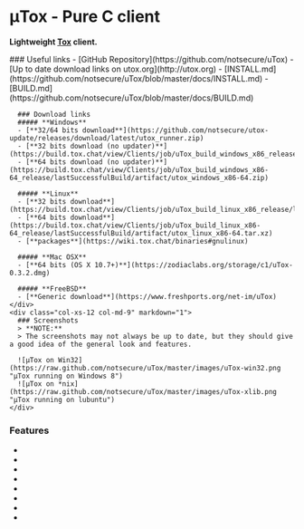 # μTox - Pure C client
**Lightweight [Tox](https://github.com/irungentoo/ProjectTox-Core) client.**

<div class="container-fluid">
  <div class="row">
    <div class="col-xs-6 col-md-3" markdown="1">
      ### Useful links
      - [GitHub Repository](https://github.com/notsecure/uTox)
      - [Up to date download links on utox.org](http://utox.org)
      - [INSTALL.md](https://github.com/notsecure/uTox/blob/master/docs/INSTALL.md)
      - [BUILD.md](https://github.com/notsecure/uTox/blob/master/docs/BUILD.md)

      ### Download links
      ##### **Windows**
      - [**32/64 bits download**](https://github.com/notsecure/utox-update/releases/download/latest/utox_runner.zip)
      - [**32 bits download (no updater)**](https://build.tox.chat/view/Clients/job/uTox_build_windows_x86_release/lastSuccessfulBuild/artifact/utox_windows_x86.zip)
      - [**64 bits download (no updater)**](https://build.tox.chat/view/Clients/job/uTox_build_windows_x86-64_release/lastSuccessfulBuild/artifact/utox_windows_x86-64.zip)

      ##### **Linux**
      - [**32 bits download**](https://build.tox.chat/view/Clients/job/uTox_build_linux_x86_release/lastSuccessfulBuild/artifact/utox_linux_x86.tar.xz)
      - [**64 bits download**](https://build.tox.chat/view/Clients/job/uTox_build_linux_x86-64_release/lastSuccessfulBuild/artifact/utox_linux_x86-64.tar.xz)
      - [**packages**](https://wiki.tox.chat/binaries#gnulinux)

      ##### **Mac OSX**
      - [**64 bits (OS X 10.7+)**](https://zodiaclabs.org/storage/c1/uTox-0.3.2.dmg)

      ##### **FreeBSD**
      - [**Generic download**](https://www.freshports.org/net-im/uTox)
    </div>
    <div class="col-xs-12 col-md-9" markdown="1">
      ### Screenshots
      > **NOTE:**
      > The screenshots may not always be up to date, but they should give a good idea of the general look and features.

      ![μTox on Win32](https://raw.github.com/notsecure/uTox/master/images/uTox-win32.png "μTox running on Windows 8")
      ![μTox on *nix](https://raw.github.com/notsecure/uTox/master/images/uTox-xlib.png "μTox running on lubuntu")
    </div>
  </div>
</div>

### Features
-
-
-
-
-
-
-
-
